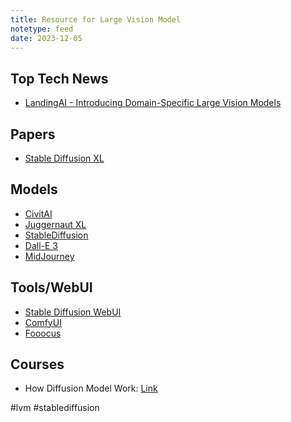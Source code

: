 ```yaml
---
title: Resource for Large Vision Model
notetype: feed
date: 2023-12-05
---
```


## Top Tech News
- [LandingAI - Introducing Domain-Specific Large Vision Models](https://landing.ai/blog/introducing-domain-specific-large-vision-models/)

## Papers
- [Stable Diffusion XL](https://arxiv.org/abs/2307.01952)

## Models
- [CivitAI](https://civitai.com/)
- [Juggernaut XL](https://civitai.com/models/133005)
- [StableDiffusion](https://stability.ai/)
- [Dall-E 3](https://openai.com/dall-e-3)
- [MidJourney](https://www.midjourney.com/home)

## Tools/WebUI
- [Stable Diffusion WebUI](https://github.com/AUTOMATIC1111/stable-diffusion-webui)
- [ComfyUI](https://github.com/comfyanonymous/ComfyUI)
- [Fooocus](https://github.com/lllyasviel/Fooocus)

## Courses
- How Diffusion Model Work: [Link](https://learn.deeplearning.ai/diffusion-models)


#lvm #stablediffusion